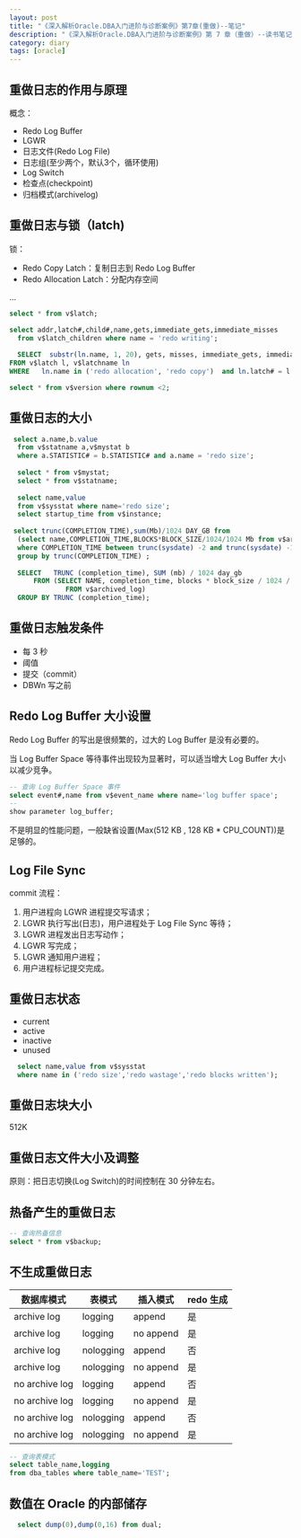 ```yaml
---
layout: post
title: "《深入解析Oracle.DBA入门进阶与诊断案例》第7章(重做)--笔记"
description: "《深入解析Oracle.DBA入门进阶与诊断案例》第 7 章（重做）--读书笔记"
category: diary
tags: [oracle]
---
```



## 重做日志的作用与原理

概念：

* Redo Log Buffer
* LGWR
* 日志文件(Redo Log File)
* 日志组(至少两个，默认3个，循环使用)
* Log Switch
* 检查点(checkpoint)
* 归档模式(archivelog)


## 重做日志与锁（latch)

锁：

* Redo Copy Latch：复制日志到 Redo Log Buffer
* Redo Allocation Latch：分配内存空间

...

```sql
select * from v$latch;

select addr,latch#,child#,name,gets,immediate_gets,immediate_misses 
  from v$latch_children where name = 'redo writing'; 
  
  SELECT  substr(ln.name, 1, 20), gets, misses, immediate_gets, immediate_misses  
FROM v$latch l, v$latchname ln  
WHERE   ln.name in ('redo allocation', 'redo copy')  and ln.latch# = l.latch#;

select * from v$version where rownum <2; 
```


## 重做日志的大小
  
```sql
 select a.name,b.value 
  from v$statname a,v$mystat b 
  where a.STATISTIC# = b.STATISTIC# and a.name = 'redo size'; 
  
  select * from v$mystat;
  select * from v$statname;
  
  select name,value 
  from v$sysstat where name='redo size';
  select startup_time from v$instance; 
  
 select trunc(COMPLETION_TIME),sum(Mb)/1024 DAY_GB from 
  (select name,COMPLETION_TIME,BLOCKS*BLOCK_SIZE/1024/1024 Mb from v$archived_log 
  where COMPLETION_TIME between trunc(sysdate) -2 and trunc(sysdate) -1) 
  group by trunc(COMPLETION_TIME) ;
  
  SELECT   TRUNC (completion_time), SUM (mb) / 1024 day_gb 
      FROM (SELECT NAME, completion_time, blocks * block_size / 1024 / 1024 mb 
              FROM v$archived_log) 
  GROUP BY TRUNC (completion_time); 
```


## 重做日志触发条件

* 每 3 秒
* 阈值
* 提交（commit）
* DBWn 写之前
  

## Redo Log Buffer 大小设置

 Redo Log Buffer 的写出是很频繁的，过大的 Log Buffer 是没有必要的。

当 Log Buffer Space 等待事件出现较为显著时，可以适当增大 Log Buffer 大小以减少竞争。

```sql
-- 查询 Log Buffer Space 事件
select event#,name from v$event_name where name='log buffer space'; 
-- 
show parameter log_buffer;
```

不是明显的性能问题，一般缺省设置(Max(512 KB , 128 KB * CPU_COUNT))是足够的。


## Log File Sync

commit 流程：

1. 用户进程向 LGWR 进程提交写请求；
2. LGWR 执行写出(日志)，用户进程处于 Log File Sync 等待；
3. LGWR 进程发出日志写动作；
4. LGWR 写完成；
5. LGWR 通知用户进程；
6. 用户进程标记提交完成。


## 重做日志状态

* current
* active
* inactive
* unused
  
```sql
  select name,value from v$sysstat 
  where name in ('redo size','redo wastage','redo blocks written');
```

## 重做日志块大小

512K

## 重做日志文件大小及调整

原则：把日志切换(Log Switch)的时间控制在 30 分钟左右。


## 热备产生的重做日志
  
```sql
-- 查询热备信息
select * from v$backup;
```

## 不生成重做日志

| 数据库模式     | 表模式     | 插入模式  | redo 生成
|----------------|------------|-----------|----------
| archive log    | logging    | append    | 是
| archive log    | logging    | no append | 是
| archive log    | nologging  | append    | 否
| archive log    | nologging  | no append | 是
| no archive log | logging    | append    | 否
| no archive log | logging    | no append | 是
| no archive log | nologging  | append    | 否
| no archive log | nologging  | no append | 是

  
```sql
-- 查询表模式
select table_name,logging 
from dba_tables where table_name='TEST'; 
```

## 数值在 Oracle 的内部储存
  
```sql
  select dump(0),dump(0,16) from dual; 
```

